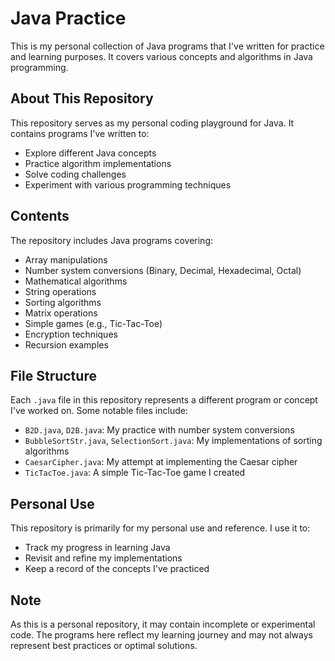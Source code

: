 # Java Practice

This is my personal collection of Java programs that I've written for practice and learning purposes. It covers various concepts and algorithms in Java programming.

## About This Repository

This repository serves as my personal coding playground for Java. It contains programs I've written to:

- Explore different Java concepts
- Practice algorithm implementations
- Solve coding challenges
- Experiment with various programming techniques

## Contents

The repository includes Java programs covering:

- Array manipulations
- Number system conversions (Binary, Decimal, Hexadecimal, Octal)
- Mathematical algorithms
- String operations
- Sorting algorithms
- Matrix operations
- Simple games (e.g., Tic-Tac-Toe)
- Encryption techniques
- Recursion examples

## File Structure

Each `.java` file in this repository represents a different program or concept I've worked on. Some notable files include:

- `B2D.java`, `D2B.java`: My practice with number system conversions
- `BubbleSortStr.java`, `SelectionSort.java`: My implementations of sorting algorithms
- `CaesarCipher.java`: My attempt at implementing the Caesar cipher
- `TicTacToe.java`: A simple Tic-Tac-Toe game I created

## Personal Use

This repository is primarily for my personal use and reference. I use it to:

- Track my progress in learning Java
- Revisit and refine my implementations
- Keep a record of the concepts I've practiced

## Note

As this is a personal repository, it may contain incomplete or experimental code. The programs here reflect my learning journey and may not always represent best practices or optimal solutions.
